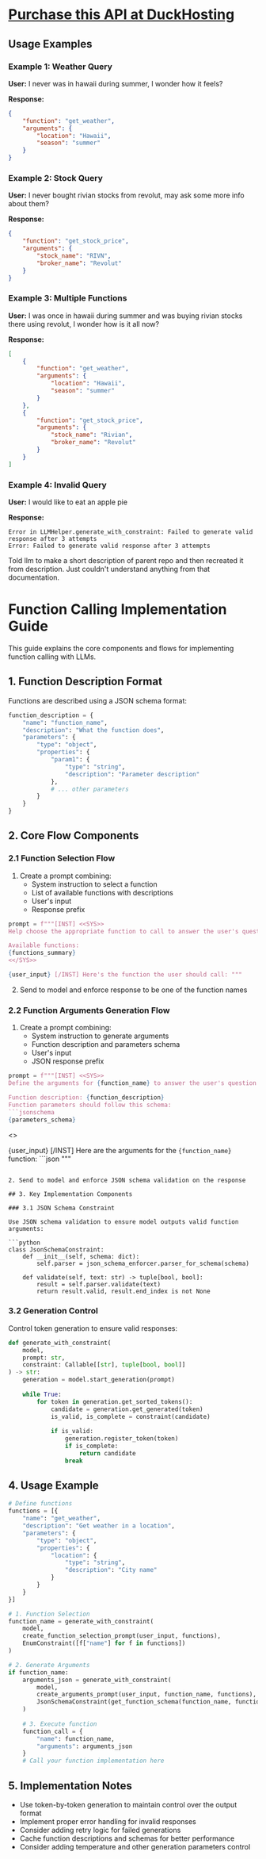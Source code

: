 # [Purchase this API at DuckHosting](https://www.duckhosting.lol/)

## Usage Examples

### Example 1: Weather Query
**User:** I never was in hawaii during summer, I wonder how it feels?

**Response:**
```json
{
    "function": "get_weather",
    "arguments": {
        "location": "Hawaii",
        "season": "summer"
    }
}
```

### Example 2: Stock Query
**User:** I never bought rivian stocks from revolut, may ask some more info about them?

**Response:**
```json
{
    "function": "get_stock_price",
    "arguments": {
        "stock_name": "RIVN",
        "broker_name": "Revolut"
    }
}
```

### Example 3: Multiple Functions
**User:** I was once in hawaii during summer and was buying rivian stocks there using revolut, I wonder how is it all now?

**Response:**
```json
[
    {
        "function": "get_weather",
        "arguments": {
            "location": "Hawaii",
            "season": "summer"
        }
    },
    {
        "function": "get_stock_price",
        "arguments": {
            "stock_name": "Rivian",
            "broker_name": "Revolut"
        }
    }
]
```

### Example 4: Invalid Query
**User:** I would like to eat an apple pie

**Response:**
```
Error in LLMHelper.generate_with_constraint: Failed to generate valid response after 3 attempts
Error: Failed to generate valid response after 3 attempts
```

Told llm to make a short description of parent repo and 
then recreated it from description. Just couldn't understand anything from that documentation.

# Function Calling Implementation Guide

This guide explains the core components and flows for implementing function calling with LLMs.

## 1. Function Description Format

Functions are described using a JSON schema format:

```python
function_description = {
    "name": "function_name",
    "description": "What the function does",
    "parameters": {
        "type": "object",
        "properties": {
            "param1": {
                "type": "string",
                "description": "Parameter description"
            },
            # ... other parameters
        }
    }
}
```

## 2. Core Flow Components

### 2.1 Function Selection Flow

1. Create a prompt combining:
   - System instruction to select a function
   - List of available functions with descriptions
   - User's input
   - Response prefix

```python
prompt = f"""[INST] <<SYS>>
Help choose the appropriate function to call to answer the user's question.

Available functions:
{functions_summary}
<</SYS>>

{user_input} [/INST] Here's the function the user should call: """
```

2. Send to model and enforce response to be one of the function names

### 2.2 Function Arguments Generation Flow

1. Create a prompt combining:
   - System instruction to generate arguments
   - Function description and parameters schema
   - User's input
   - JSON response prefix

```python
prompt = f"""[INST] <<SYS>>
Define the arguments for {function_name} to answer the user's question.

Function description: {function_description}
Function parameters should follow this schema:
```jsonschema
{parameters_schema}
```
<</SYS>>

{user_input} [/INST] Here are the arguments for the `{function_name}` function: ```json
"""
```

2. Send to model and enforce JSON schema validation on the response

## 3. Key Implementation Components

### 3.1 JSON Schema Constraint

Use JSON schema validation to ensure model outputs valid function arguments:

```python
class JsonSchemaConstraint:
    def __init__(self, schema: dict):
        self.parser = json_schema_enforcer.parser_for_schema(schema)
    
    def validate(self, text: str) -> tuple[bool, bool]:
        result = self.parser.validate(text)
        return result.valid, result.end_index is not None
```

### 3.2 Generation Control

Control token generation to ensure valid responses:

```python
def generate_with_constraint(
    model,
    prompt: str, 
    constraint: Callable[[str], tuple[bool, bool]]
) -> str:
    generation = model.start_generation(prompt)
    
    while True:
        for token in generation.get_sorted_tokens():
            candidate = generation.get_generated(token)
            is_valid, is_complete = constraint(candidate)
            
            if is_valid:
                generation.register_token(token)
                if is_complete:
                    return candidate
                break
```

## 4. Usage Example

```python
# Define functions
functions = [{
    "name": "get_weather",
    "description": "Get weather in a location",
    "parameters": {
        "type": "object",
        "properties": {
            "location": {
                "type": "string",
                "description": "City name"
            }
        }
    }
}]

# 1. Function Selection
function_name = generate_with_constraint(
    model,
    create_function_selection_prompt(user_input, functions),
    EnumConstraint([f["name"] for f in functions])
)

# 2. Generate Arguments
if function_name:
    arguments_json = generate_with_constraint(
        model,
        create_arguments_prompt(user_input, function_name, functions),
        JsonSchemaConstraint(get_function_schema(function_name, functions))
    )
    
    # 3. Execute function
    function_call = {
        "name": function_name,
        "arguments": arguments_json
    }
    # Call your function implementation here
```

## 5. Implementation Notes

- Use token-by-token generation to maintain control over the output format
- Implement proper error handling for invalid responses
- Consider adding retry logic for failed generations
- Cache function descriptions and schemas for better performance
- Consider adding temperature and other generation parameters control